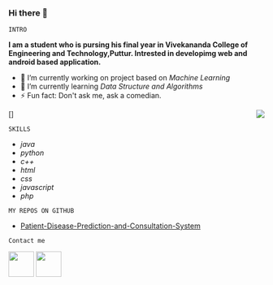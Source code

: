 ### Hi there 👋

`INTRO`

**I am a student who is pursing his final year in Vivekananda College of Engineering and Technology,Puttur. Intrested in developimg web and android based application.**

- 🔭 I’m currently working on project based on *Machine Learning*
- 🌱 I’m currently learning *Data Structure and Algorithms*
- ⚡ Fun fact: Don't ask me, ask a comedian.

[<img src="https://cdn3.vectorstock.com/i/thumb-large/73/07/programming-isometric-man-vector-28837307.jpg" align="right">]

`SKILLS`

* *java*
* *python*
* *c++*
* *html*
* *css*
* *javascript*
* *php*

`MY REPOS ON GITHUB`
* [Patient-Disease-Prediction-and-Consultation-System](https://github.com/Sandesh-AT-GitHub/Patient-Disease-Prediction-and-Consultation-System)

`Contact me`

 [<img src="https://www.flaticon.com/svg/vstatic/svg/174/174857.svg?token=exp=1614693211~hmac=a37c4ac388f0ce43c828f27484835ad7" width="50" height="50">](https://www.linkedin.com/in/sandesh-k-s-9167661a0/)
 [<img src="https://www.flaticon.com/svg/vstatic/svg/2111/2111463.svg?token=exp=1614693538~hmac=6fdf5bededb9d60e1e893d6a64a6bc36" width="50" height="50">](https://www.instagram.com/sandesh.sanju/)


